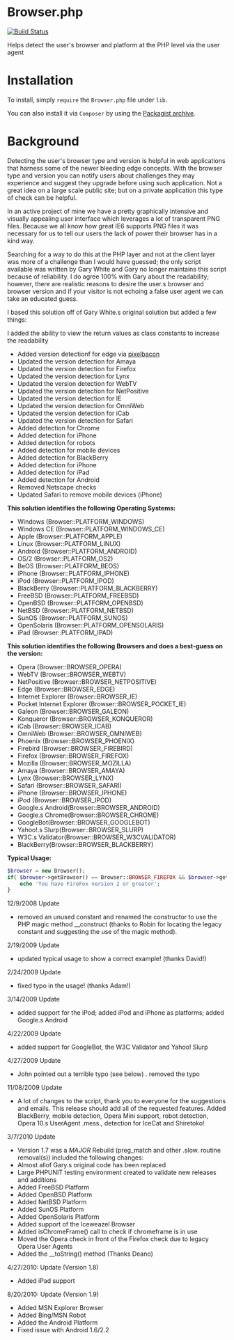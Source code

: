 Browser.php
=============

[![Build Status](https://travis-ci.org/cbschuld/Browser.php.png?branch=master)](https://travis-ci.org/cbschuld/Browser.php)

Helps detect the user's browser and platform at the PHP level via the user agent


Installation
============

To install, simply `require` the `Browser.php` file under `lib`. 

You can also install it via `Composer` by using the [Packagist archive](https://packagist.org/packages/cbschuld/browser.php).


Background
============

Detecting the user's browser type and version is helpful in web applications that harness some of the newer bleeding edge concepts. With the browser type and version you can notify users about challenges they may experience and suggest they upgrade before using such application. Not a great idea on a large scale public site; but on a private application this type of check can be helpful.

In an active project of mine we have a pretty graphically intensive and visually appealing user interface which leverages a lot of transparent PNG files. Because we all know how great IE6 supports PNG files it was necessary for us to tell our users the lack of power their browser has in a kind way.

Searching for a way to do this at the PHP layer and not at the client layer was more of a challenge than I would have guessed; the only script available was written by Gary White and Gary no longer maintains this script because of reliability. I do agree 100% with Gary about the readability; however, there are realistic reasons to desire the user.s browser and browser version and if your visitor is not echoing a false user agent we can take an educated guess.

I based this solution off of Gary White.s original solution but added a few things:

I added the ability to view the return values as class constants to increase the readability

* Added version detectionf for edge via [pixelbacon](https://github.com/pixelbacon)
* Updated the version detection for Amaya
* Updated the version detection for Firefox
* Updated the version detection for Lynx
* Updated the version detection for WebTV
* Updated the version detection for NetPositive
* Updated the version detection for IE
* Updated the version detection for OmniWeb
* Updated the version detection for iCab
* Updated the version detection for Safari
* Added detection for Chrome
* Added detection for iPhone
* Added detection for robots
* Added detection for mobile devices
* Added detection for BlackBerry
* Added detection for iPhone
* Added detection for iPad
* Added detection for Android
* Removed Netscape checks
* Updated Safari to remove mobile devices (iPhone)

**This solution identifies the following Operating Systems:**

* Windows (Browser::PLATFORM_WINDOWS)
* Windows CE (Browser::PLATFORM_WINDOWS_CE)
* Apple (Browser::PLATFORM_APPLE)
* Linux (Browser::PLATFORM_LINUX)
* Android (Browser::PLATFORM_ANDROID)
* OS/2 (Browser::PLATFORM_OS2)
* BeOS (Browser::PLATFORM_BEOS)
* iPhone (Browser::PLATFORM_IPHONE)
* iPod (Browser::PLATFORM_IPOD)
* BlackBerry (Browser::PLATFORM_BLACKBERRY)
* FreeBSD (Browser::PLATFORM_FREEBSD)
* OpenBSD (Browser::PLATFORM_OPENBSD)
* NetBSD (Browser::PLATFORM_NETBSD)
* SunOS (Browser::PLATFORM_SUNOS)
* OpenSolaris (Browser::PLATFORM_OPENSOLARIS)
* iPad (Browser::PLATFORM_IPAD)

**This solution identifies the following Browsers and does a best-guess on the version:**

* Opera (Browser::BROWSER_OPERA)
* WebTV (Browser::BROWSER_WEBTV)
* NetPositive (Browser::BROWSER_NETPOSITIVE)
* Edge (Browser::BROWSER_EDGE)
* Internet Explorer (Browser::BROWSER_IE)
* Pocket Internet Explorer (Browser::BROWSER_POCKET_IE)
* Galeon (Browser::BROWSER_GALEON)
* Konqueror (Browser::BROWSER_KONQUEROR)
* iCab (Browser::BROWSER_ICAB)
* OmniWeb (Browser::BROWSER_OMNIWEB)
* Phoenix (Browser::BROWSER_PHOENIX)
* Firebird (Browser::BROWSER_FIREBIRD)
* Firefox (Browser::BROWSER_FIREFOX)
* Mozilla (Browser::BROWSER_MOZILLA)
* Amaya (Browser::BROWSER_AMAYA)
* Lynx (Browser::BROWSER_LYNX)
* Safari (Browser::BROWSER_SAFARI)
* iPhone (Browser::BROWSER_IPHONE)
* iPod (Browser::BROWSER_IPOD)
* Google.s Android(Browser::BROWSER_ANDROID)
* Google.s Chrome(Browser::BROWSER_CHROME)
* GoogleBot(Browser::BROWSER_GOOGLEBOT)
* Yahoo!.s Slurp(Browser::BROWSER_SLURP)
* W3C.s Validator(Browser::BROWSER_W3CVALIDATOR)
* BlackBerry(Browser::BROWSER_BLACKBERRY)

**Typical Usage:**

```php
$browser = new Browser();
if( $browser->getBrowser() == Browser::BROWSER_FIREFOX && $browser->getVersion() >= 2 ) {
	echo 'You have FireFox version 2 or greater';
}
```

12/9/2008 Update
* removed an unused constant and renamed the constructor to use the PHP magic method __construct (thanks to Robin for locating the legacy constant and suggesting the use of the magic method).

2/19/2009 Update
* updated typical usage to show a correct example! (thanks David!)

2/24/2009 Update
* fixed typo in the usage! (thanks Adam!)

3/14/2009 Update
* added support for the iPod; added iPod and iPhone as platforms; added Google.s Android

4/22/2009 Update
* added support for GoogleBot, the W3C Validator and Yahoo! Slurp

4/27/2009 Update
* John pointed out a terrible typo (see below) . removed the typo

11/08/2009 Update
* A lot of changes to the script, thank you to everyone for the suggestions and emails. This release should add all of the requested features. Added BlackBerry, mobile detection, Opera Mini support, robot detection, Opera 10.s UserAgent .mess., detection for IceCat and Shiretoko!

3/7/2010 Update
* Version 1.7 was a *MAJOR* Rebuild (preg_match and other .slow. routine removal(s)) included the following changes:
* Almost allof Gary.s original code has been replaced
* Large PHPUNIT testing environment created to validate new releases and additions
* Added FreeBSD Platform
* Added OpenBSD Platform
* Added NetBSD Platform
* Added SunOS Platform
* Added OpenSolaris Platform
* Added support of the Iceweazel Browser
* Added isChromeFrame() call to check if chromeframe is in use
* Moved the Opera check in front of the Firefox check due to legacy Opera User Agents
* Added the __toString() method (Thanks Deano)

4/27/2010: Update (Version 1.8)
* Added iPad support

8/20/2010: Update (Version 1.9)
* Added MSN Explorer Browser
* Added Bing/MSN Robot
* Added the Android Platform
* Fixed issue with Android 1.6/2.2
